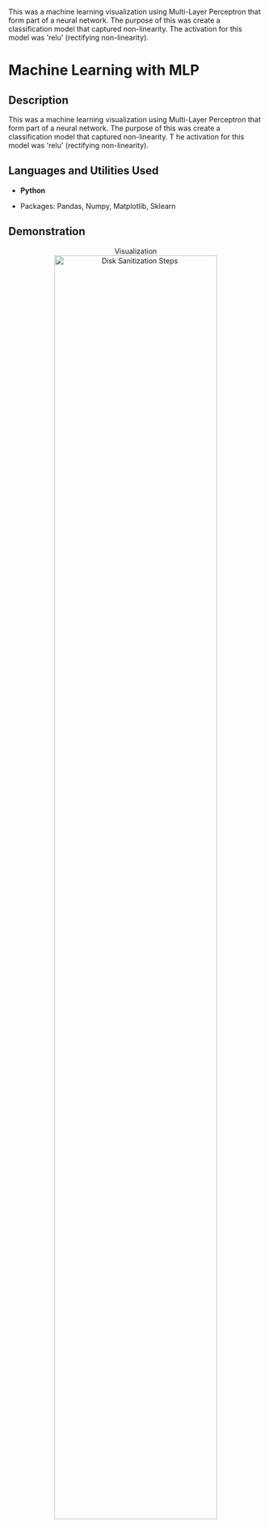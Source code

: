 This was a machine learning visualization using Multi-Layer Perceptron that form part of a neural network. The purpose of this was create a classification model that captured non-linearity. The activation for this model was 'relu' (rectifying non-linearity).


<h1> Machine Learning with MLP</h1>


<h2>Description</h2>
This was a machine learning visualization using Multi-Layer Perceptron that form part of a neural network. 
The purpose of this was create a classification model that captured non-linearity. T
he activation for this model was 'relu' (rectifying non-linearity).
<br />


<h2>Languages and Utilities Used</h2>

- <b>Python</b>
- <p>Packages: Pandas, Numpy, Matplotlib, Sklearn</p>


<h2>Demonstration</h2>

<p align="center">
Visualization <br/>
<img src="https://i.imgur.com/AZ0salv.png" height="80%" width="80%" alt="Disk Sanitization Steps"/>
<br />
<br />
<br />
<br />
</p>

<!--
 ```diff
- text in red
+ text in green
! text in orange
# text in gray
@@ text in purple (and bold)@@
